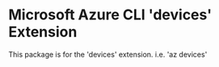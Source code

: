 Microsoft Azure CLI 'devices' Extension
==========================================

This package is for the 'devices' extension.
i.e. 'az devices'
